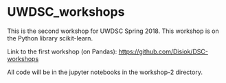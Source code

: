 # UWDSC_workshops

This is the second workshop for UWDSC Spring 2018. This workshop is on the Python library scikit-learn.

Link to the first workshop (on Pandas): https://github.com/Disiok/DSC-workshops

All code will be in the jupyter notebooks in the workshop-2 directory.
